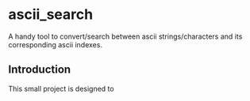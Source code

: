 # ascii_search
A handy tool to convert/search between ascii strings/characters and its corresponding ascii indexes.

## Introduction  

This small project is designed to 
